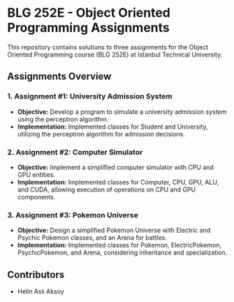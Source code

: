 # BLG 252E - Object Oriented Programming Assignments

This repository contains solutions to three assignments for the Object Oriented Programming course (BLG 252E) at Istanbul Technical University.

## Assignments Overview

### 1. Assignment #1: University Admission System
- **Objective:** Develop a program to simulate a university admission system using the perceptron algorithm.
- **Implementation:** Implemented classes for Student and University, utilizing the perceptron algorithm for admission decisions.

### 2. Assignment #2: Computer Simulator
- **Objective:** Implement a simplified computer simulator with CPU and GPU entities.
- **Implementation:** Implemented classes for Computer, CPU, GPU, ALU, and CUDA, allowing execution of operations on CPU and GPU components.

### 3. Assignment #3: Pokemon Universe
- **Objective:** Design a simplified Pokemon Universe with Electric and Psychic Pokemon classes, and an Arena for battles.
- **Implementation:** Implemented classes for Pokemon, ElectricPokemon, PsychicPokemon, and Arena, considering inheritance and specialization.

## Contributors
- Helin Aslı Aksoy
